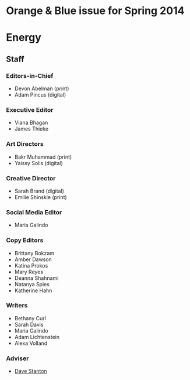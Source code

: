 Orange &amp; Blue issue for Spring 2014
=================================================

# Energy

## Staff

### Editors-in-Chief

* Devon Abelman (print)
* Adam Pincus (digital)

### Executive Editor 

* Viana Bhagan
* James Thieke

### Art Directors

* Bakr Muhammad (print)
* Yaissy Solis (digital)

### Creative Director

* Sarah Brand (digital)
* Emilie Shinskie (print)

### Social Media Editor

* Maria Galindo

### Copy Editors

* Brittany Bokzam
* Amber Dawson
* Katina Prokos
* Mary Reyes
* Deanna Shahnami
* Natanya Spies
* Katherine Hahn

### Writers

* Bethany Curl
* Sarah Davis
* Maria Galindo
* Adam Lichtenstein
* Alexa Volland

### Adviser

* [Dave Stanton](https://github.com/gotoplanb/)
